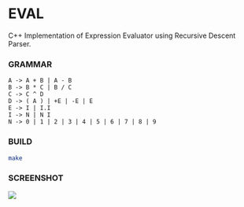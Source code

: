 # EVAL
C++ Implementation of Expression Evaluator using Recursive Descent Parser.

### GRAMMAR
```text
A -> A + B | A - B
B -> B * C | B / C
C -> C ^ D
D -> ( A ) | +E | -E | E
E -> I | I.I
I -> N | N I
N -> 0 | 1 | 2 | 3 | 4 | 5 | 6 | 7 | 8 | 9
```

### BUILD
```bash
make
```

### SCREENSHOT
![](https://i.imgur.com/4JPTzc4.png)
